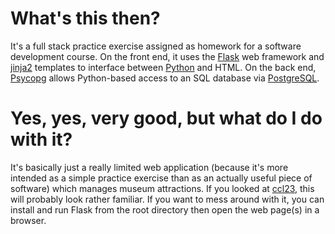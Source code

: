 # What's this then?
It's a full stack practice exercise assigned as homework for a software development course. On the front end, it uses the [Flask](https://palletsprojects.com/p/flask/) web framework and [jinja2](https://palletsprojects.com/p/jinja/) templates to interface between [Python](https://www.python.org/) and HTML. On the back end, [Psycopg](https://www.psycopg.org/) allows Python-based access to an SQL database via [PostgreSQL](https://www.postgresql.org/).

# Yes, yes, very good, but what do I do with it?
It's basically just a really limited web application (because it's more intended as a simple practice exercise than as an actually useful piece of software) which manages museum attractions. If you looked at [ccl23](https://github.com/crabbit-git/ccl23-books_by_authors), this will probably look rather familiar. If you want to mess around with it, you can install and run Flask from the root directory then open the web page(s) in a browser.

